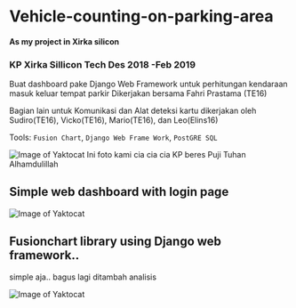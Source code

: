 # Vehicle-counting-on-parking-area
#### As my project in Xirka silicon 

### KP Xirka Sillicon Tech Des 2018 -Feb 2019
Buat dashboard pake Django Web Framework untuk perhitungan kendaraan masuk keluar tempat parkir
Dikerjakan bersama Fahri Prastama (TE16)

Bagian lain untuk Komunikasi dan Alat deteksi kartu dikerjakan oleh Sudiro(TE16), Vicko(TE16), Mario(TE16), dan Leo(Elins16)

Tools: `Fusion Chart`, `Django Web Frame Work`, `PostGRE SQL`

![Image of Yaktocat](https://github.com/bagasbudhi/Vehicle-counting-on-parking-area/blob/master/7786.jpg)
Ini foto kami cia cia cia KP beres Puji Tuhan Alhamdulillah

## Simple web dashboard with login page

![Image of Yaktocat](https://github.com/bagasbudhi/Vehicle-counting-on-parking-area/blob/Overview/Dokumentasi%201.png)

## Fusionchart library using Django web framework.. 
simple aja.. bagus lagi ditambah analisis

![Image of Yaktocat](https://github.com/bagasbudhi/Vehicle-counting-on-parking-area/blob/Overview/Dokumentasi%202.png)
